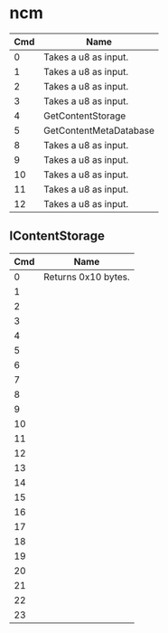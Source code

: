 # ncm

| Cmd | Name                   |
| --- | ---------------------- |
| 0   | Takes a u8 as input.   |
| 1   | Takes a u8 as input.   |
| 2   | Takes a u8 as input.   |
| 3   | Takes a u8 as input.   |
| 4   | GetContentStorage      |
| 5   | GetContentMetaDatabase |
| 8   | Takes a u8 as input.   |
| 9   | Takes a u8 as input.   |
| 10  | Takes a u8 as input.   |
| 11  | Takes a u8 as input.   |
| 12  | Takes a u8 as input.   |

## IContentStorage

| Cmd | Name                |
| --- | ------------------- |
| 0   | Returns 0x10 bytes. |
| 1   |                     |
| 2   |                     |
| 3   |                     |
| 4   |                     |
| 5   |                     |
| 6   |                     |
| 7   |                     |
| 8   |                     |
| 9   |                     |
| 10  |                     |
| 11  |                     |
| 12  |                     |
| 13  |                     |
| 14  |                     |
| 15  |                     |
| 16  |                     |
| 17  |                     |
| 18  |                     |
| 19  |                     |
| 20  |                     |
| 21  |                     |
| 22  |                     |
| 23  |                     |

